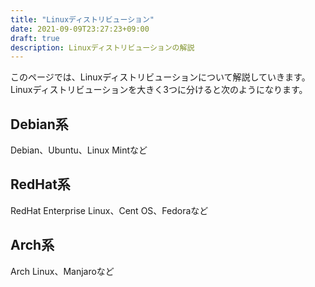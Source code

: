 ```yaml
---
title: "Linuxディストリビューション"
date: 2021-09-09T23:27:23+09:00
draft: true
description: Linuxディストリビューションの解説
---
```


このページでは、Linuxディストリビューションについて解説していきます。
Linuxディストリビューションを大きく3つに分けると次のようになります。

## Debian系
Debian、Ubuntu、Linux Mintなど

## RedHat系
RedHat Enterprise Linux、Cent OS、Fedoraなど

## Arch系
Arch Linux、Manjaroなど